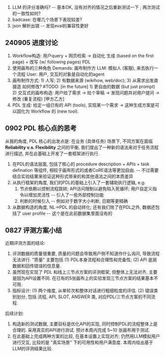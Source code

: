 
1. LLM 的评分准确吗? -- 基本OK, 没有对齐的情况之后重新测试一下 ; 两次测试的一致性如何?
2. badcase: 在哪几个场景下表现较差?
3. json 解析出错 -- 发现eval的兼容性更好






## 240905 进度讨论
1. Workflow构造: 用户query + 网页检索 -> 自动化 生成 (based on the first page) + 改写 (w/ following pages) PDL
2. 使用画布的三种角色
    Demands: 画布制作方
    LLM: 模拟人 (客服), 来去执行一个流程
    User: 用户, 交互的对象是自动化的agent
3. 画布制作方式: 1) 人写; 2) 有数据来源 (wikihow, web/doc); 3) 从需求出发直接造
    如何修改? #TODO: [in the future]
        1) 更自由的数据 (but just prompt)
        2) 交互式的画布构造: 用户给了需求 -> 给个草稿 -> 发现问题并对用户提问 -> 修改 (重复流程) [甲方乙方]
4. PDL 生成: 给定一组已有的 API (tools), 实现某一个需求 -> 这种生成方案是可以固化为 Workflow 的 (new tool).


## 0902 PDL 核心点的思考

从我的角度, PDL 核心的出发点是: 在业务 (具体任务) 场景下, 不同方案在面临 **Reliability v.s. Flexibility** 之间的平衡, 我们提出了一种新的语法来对于任务流程进行描述, 并在此基础上开发了一套框架进行执行.

1. 在PDL的语法层面, 包括了核心的 procedure description + APIs + task defination 等组件, 相较于画布形式的或者CoRE语法等更加自由. -- 不过需要结合实验结果来验证这种形式带来的和其他语法之间的本质差异
2. 从执行框架的角度, 我们的PDL的基础上引入了一套辅助执行逻辑, e.g.
    1. 节点依赖以控制流程跳转;  API访问限制以避免陷入死循环; 用户自定义指令以增加灵活性 -- 引入了一些外部控制功能
    2. 判断的时候引入 -- 例如对于数字大小判断, 日期等更精确
3. 从数据构造的角度, NL->PDL 的自动转化; 还有我们除了在PDL之外, 数据还包括了 user profile -- 这个是在此前数据集里面没有的


## 0827 评测方案小结

近期评测方面的结论:

1. 评测数据的质量很重要, 质量的问题会导致用户侧不知道作什么询问, 导致流程无法进行. "质量" 主要包括 (1) PDL本身流程和合理性和完备性; (2) API 底层数据和回传错误的信息量.
2. 虽然现在实现了 PDL 和线上三节点方案的评测框架, 但整体上无法对齐, 主要是因为API设置不同. 在已有的5张画布上的实验发现三节点方案的结果基本不可用.
3. 指标设计: (1) 两个维度, 从单轮次和整体对话进行粗细粒度的评估. (2) 错误类别划分, 包括 流程, API, SLOT, ANSWER 类, 对应PDL/三节点方案的不同流程.

后续计划:

1. 构造新的测试数据, 主要目标是优化API的实现, 同时控制PDL的流程整体上是合理的. 采用真实的API进行测试. 预计本周内完成 5~10 张画布用于测试.
2. 在此基础上完成两种方案的比较, 在基本设置上实现对齐; 仍然用LLM模拟用户进行交互, 比较的是 "真实场景" 下的可用性和用户满意度. 本周内给出基于LLM的评测结果比较.
